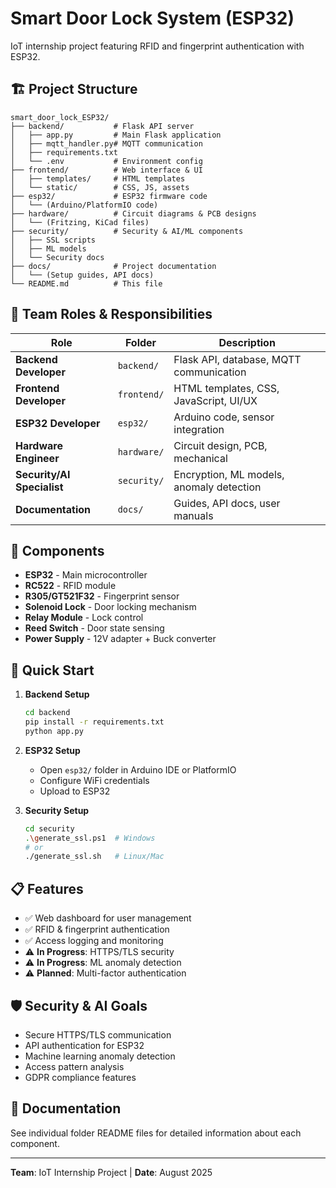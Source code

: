 # Smart Door Lock System (ESP32)

IoT internship project featuring RFID and fingerprint authentication with ESP32.

## 🏗️ Project Structure

```
smart_door_lock_ESP32/
├── backend/           # Flask API server
│   ├── app.py         # Main Flask application
│   ├── mqtt_handler.py# MQTT communication
│   ├── requirements.txt
│   └── .env           # Environment config
├── frontend/          # Web interface & UI
│   ├── templates/     # HTML templates
│   └── static/        # CSS, JS, assets
├── esp32/             # ESP32 firmware code
│   └── (Arduino/PlatformIO code)
├── hardware/          # Circuit diagrams & PCB designs
│   └── (Fritzing, KiCad files)
├── security/          # Security & AI/ML components
│   ├── SSL scripts
│   ├── ML models
│   └── Security docs
├── docs/              # Project documentation
│   └── (Setup guides, API docs)
└── README.md          # This file
```

## 🎯 Team Roles & Responsibilities

| Role                       | Folder      | Description                              |
| -------------------------- | ----------- | ---------------------------------------- |
| **Backend Developer**      | `backend/`  | Flask API, database, MQTT communication  |
| **Frontend Developer**     | `frontend/` | HTML templates, CSS, JavaScript, UI/UX   |
| **ESP32 Developer**        | `esp32/`    | Arduino code, sensor integration         |
| **Hardware Engineer**      | `hardware/` | Circuit design, PCB, mechanical          |
| **Security/AI Specialist** | `security/` | Encryption, ML models, anomaly detection |
| **Documentation**          | `docs/`     | Guides, API docs, user manuals           |

## 🔧 Components

- **ESP32** - Main microcontroller
- **RC522** - RFID module
- **R305/GT521F32** - Fingerprint sensor
- **Solenoid Lock** - Door locking mechanism
- **Relay Module** - Lock control
- **Reed Switch** - Door state sensing
- **Power Supply** - 12V adapter + Buck converter

## 🚀 Quick Start

1. **Backend Setup**

   ```bash
   cd backend
   pip install -r requirements.txt
   python app.py
   ```

2. **ESP32 Setup**

   - Open `esp32/` folder in Arduino IDE or PlatformIO
   - Configure WiFi credentials
   - Upload to ESP32

3. **Security Setup**
   ```bash
   cd security
   .\generate_ssl.ps1  # Windows
   # or
   ./generate_ssl.sh   # Linux/Mac
   ```

## 📋 Features

- ✅ Web dashboard for user management
- ✅ RFID & fingerprint authentication
- ✅ Access logging and monitoring
- ⚠️ **In Progress**: HTTPS/TLS security
- ⚠️ **In Progress**: ML anomaly detection
- ⚠️ **Planned**: Multi-factor authentication

## 🛡️ Security & AI Goals

- Secure HTTPS/TLS communication
- API authentication for ESP32
- Machine learning anomaly detection
- Access pattern analysis
- GDPR compliance features

## 📖 Documentation

See individual folder README files for detailed information about each component.

---

**Team**: IoT Internship Project | **Date**: August 2025
